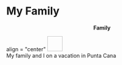 # My Family
<p align = "center"> 
  <b> Family </b>
</p>

<p> align = "center" 
<img width = "40" height = "40" src.family.jpg><br>
  My family and I on a vacation in Punta Cana
</p>

